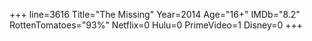 +++
line=3616
Title="The Missing"
Year=2014
Age="16+"
IMDb="8.2"
RottenTomatoes="93%"
Netflix=0
Hulu=0
PrimeVideo=1
Disney=0
+++

